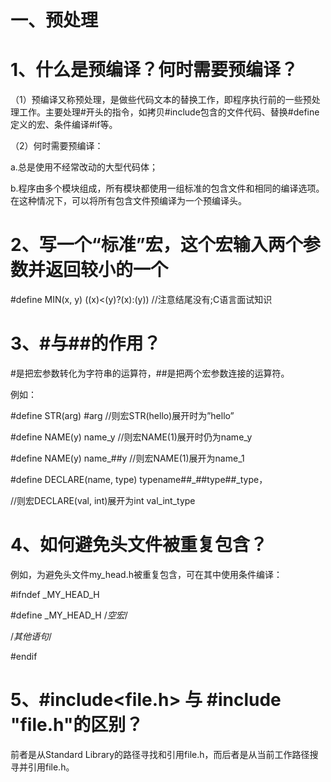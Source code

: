 # 一、预处理
# 1、什么是预编译？何时需要预编译？
（1）预编译又称预处理，是做些代码文本的替换工作，即程序执行前的一些预处理工作。主要处理#开头的指令，如拷贝#include包含的文件代码、替换#define定义的宏、条件编译#if等。

（2）何时需要预编译：

a.总是使用不经常改动的大型代码体；

b.程序由多个模块组成，所有模块都使用一组标准的包含文件和相同的编译选项。在这种情况下，可以将所有包含文件预编译为一个预编译头。

# 2、写一个“标准”宏，这个宏输入两个参数并返回较小的一个
#define MIN(x, y) ((x)<(y)?(x):(y))  //注意结尾没有;C语言面试知识

# 3、#与##的作用？
#是把宏参数转化为字符串的运算符，##是把两个宏参数连接的运算符。

例如：

#define STR(arg) #arg          //则宏STR(hello)展开时为”hello”

#define NAME(y) name_y      //则宏NAME(1)展开时仍为name_y

#define NAME(y) name_##y    //则宏NAME(1)展开为name_1

#define DECLARE(name, type) typename##_##type##_type，

//则宏DECLARE(val, int)展开为int val_int_type

# 4、如何避免头文件被重复包含？
例如，为避免头文件my_head.h被重复包含，可在其中使用条件编译：

#ifndef _MY_HEAD_H

#define _MY_HEAD_H    /*空宏*/

/*其他语句*/

#endif

# 5、#include<file.h> 与 #include "file.h"的区别？
前者是从Standard Library的路径寻找和引用file.h，而后者是从当前工作路径搜寻并引用file.h。
